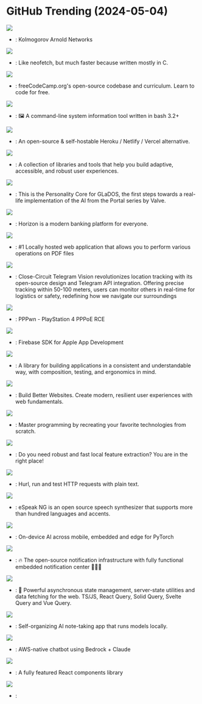 # GitHub Trending (2024-05-04)

![](https://img.shields.io/badge/Jupyter%20Notebook-New%201-green?style=flat-square&logo=appveyor)
- [](https://github.comundefined): Kolmogorov Arnold Networks

![](https://img.shields.io/badge/C-New%20535-green?style=flat-square&logo=appveyor)
- [](https://github.comundefined): Like neofetch, but much faster because written mostly in C.

![](https://img.shields.io/badge/TypeScript-New%20178-green?style=flat-square&logo=appveyor)
- [](https://github.comundefined): freeCodeCamp.org's open-source codebase and curriculum. Learn to code for free.

![](https://img.shields.io/badge/Shell-New%2099-green?style=flat-square&logo=appveyor)
- [](https://github.comundefined): 🖼️ A command-line system information tool written in bash 3.2+

![](https://img.shields.io/badge/PHP-New%20187-green?style=flat-square&logo=appveyor)
- [](https://github.comundefined): An open-source & self-hostable Heroku / Netlify / Vercel alternative.

![](https://img.shields.io/badge/TypeScript-New%2012-green?style=flat-square&logo=appveyor)
- [](https://github.comundefined): A collection of libraries and tools that help you build adaptive, accessible, and robust user experiences.

![](https://img.shields.io/badge/Python-New%20216-green?style=flat-square&logo=appveyor)
- [](https://github.comundefined): This is the Personality Core for GLaDOS, the first steps towards a real-life implementation of the AI from the Portal series by Valve.

![](https://img.shields.io/badge/TypeScript-New%2054-green?style=flat-square&logo=appveyor)
- [](https://github.comundefined): Horizon is a modern banking platform for everyone.

![](https://img.shields.io/badge/Java-New%20496-green?style=flat-square&logo=appveyor)
- [](https://github.comundefined): #1 Locally hosted web application that allows you to perform various operations on PDF files

![](https://img.shields.io/badge/JavaScript-New%20234-green?style=flat-square&logo=appveyor)
- [](https://github.comundefined): Close-Circuit Telegram Vision revolutionizes location tracking with its open-source design and Telegram API integration. Offering precise tracking within 50-100 meters, users can monitor others in real-time for logistics or safety, redefining how we navigate our surroundings

![](https://img.shields.io/badge/Python-New%20324-green?style=flat-square&logo=appveyor)
- [](https://github.comundefined): PPPwn - PlayStation 4 PPPoE RCE

![](https://img.shields.io/badge/Objective-C-New%2033-green?style=flat-square&logo=appveyor)
- [](https://github.comundefined): Firebase SDK for Apple App Development

![](https://img.shields.io/badge/Swift-New%2042-green?style=flat-square&logo=appveyor)
- [](https://github.comundefined): A library for building applications in a consistent and understandable way, with composition, testing, and ergonomics in mind.

![](https://img.shields.io/badge/TypeScript-New%20186-green?style=flat-square&logo=appveyor)
- [](https://github.comundefined): Build Better Websites. Create modern, resilient user experiences with web fundamentals.

![](https://img.shields.io/badge/none-New%20312-green?style=flat-square&logo=appveyor)
- [](https://github.comundefined): Master programming by recreating your favorite technologies from scratch.

![](https://img.shields.io/badge/Jupyter%20Notebook-New%2027-green?style=flat-square&logo=appveyor)
- [](https://github.comundefined): Do you need robust and fast local feature extraction? You are in the right place!

![](https://img.shields.io/badge/Rust-New%20126-green?style=flat-square&logo=appveyor)
- [](https://github.comundefined): Hurl, run and test HTTP requests with plain text.

![](https://img.shields.io/badge/C-New%20170-green?style=flat-square&logo=appveyor)
- [](https://github.comundefined): eSpeak NG is an open source speech synthesizer that supports more than hundred languages and accents.

![](https://img.shields.io/badge/C%2B%2B-New%2014-green?style=flat-square&logo=appveyor)
- [](https://github.comundefined): On-device AI across mobile, embedded and edge for PyTorch

![](https://img.shields.io/badge/TypeScript-New%2036-green?style=flat-square&logo=appveyor)
- [](https://github.comundefined): 🔥 The open-source notification infrastructure with fully functional embedded notification center 🚀🚀🚀

![](https://img.shields.io/badge/TypeScript-New%2015-green?style=flat-square&logo=appveyor)
- [](https://github.comundefined): 🤖 Powerful asynchronous state management, server-state utilities and data fetching for the web. TS/JS, React Query, Solid Query, Svelte Query and Vue Query.

![](https://img.shields.io/badge/TypeScript-New%20195-green?style=flat-square&logo=appveyor)
- [](https://github.comundefined): Self-organizing AI note-taking app that runs models locally.

![](https://img.shields.io/badge/TypeScript-New%2012-green?style=flat-square&logo=appveyor)
- [](https://github.comundefined): AWS-native chatbot using Bedrock + Claude

![](https://img.shields.io/badge/TypeScript-New%2012-green?style=flat-square&logo=appveyor)
- [](https://github.comundefined): A fully featured React components library

![](https://img.shields.io/badge/TypeScript-New%2075-green?style=flat-square&logo=appveyor)
- [](https://github.comundefined): 

